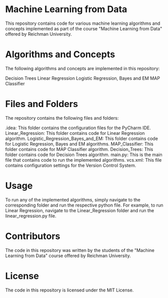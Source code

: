 # Machine Learning from Data
This repository contains code for various machine learning algorithms and concepts implemented as part of the course "Machine Learning from Data" offered by Reichman University.

# Algorithms and Concepts
The following algorithms and concepts are implemented in this repository:

Decision Trees
Linear Regression
Logistic Regression, Bayes and EM
MAP Classifier
# Files and Folders
The repository contains the following files and folders:

.idea: This folder contains the configuration files for the PyCharm IDE.
Linear_Regression: This folder contains code for Linear Regression algorithm.
Logistic_Regression_Bayes_and_EM: This folder contains code for Logistic Regression, Bayes and EM algorithms.
MAP_Classifier: This folder contains code for MAP Classifier algorithm.
Decision_Trees: This folder contains code for Decision Trees algorithm.
main.py: This is the main file that contains code to run the implemented algorithms.
vcs.xml: This file contains configuration settings for the Version Control System.
# Usage
To run any of the implemented algorithms, simply navigate to the corresponding folder and run the respective python file. For example, to run Linear Regression, navigate to the Linear_Regression folder and run the linear_regression.py file.

# Contributors
The code in this repository was written by the students of the "Machine Learning from Data" course offered by Reichman University.

# License
The code in this repository is licensed under the MIT License.
